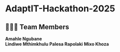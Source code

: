# AdaptIT-Hackathon-2025
## 👩🏽‍💻 Team Members  
 **Amahle Ngubane**  
 **Lindiwe Mthimkhulu**
 **Palesa Rapolaki**
 **Mixo Khoza**
